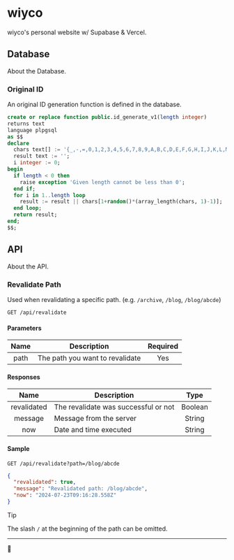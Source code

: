 # wiyco

wiyco's personal website w/ Supabase & Vercel.

## Database

About the Database.

### Original ID

An original ID generation function is defined in the database.

```sql
create or replace function public.id_generate_v1(length integer)
returns text
language plpgsql
as $$
declare
  chars text[] := '{_,-,=,0,1,2,3,4,5,6,7,8,9,A,B,C,D,E,F,G,H,I,J,K,L,M,N,O,P,Q,R,S,T,U,V,W,X,Y,Z,a,b,c,d,e,f,g,h,i,j,k,l,m,n,o,p,q,r,s,t,u,v,w,x,y,z}';
  result text := '';
  i integer := 0;
begin
  if length < 0 then
    raise exception 'Given length cannot be less than 0';
  end if;
  for i in 1..length loop
    result := result || chars[1+random()*(array_length(chars, 1)-1)];
  end loop;
  return result;
end;
$$;
```

## API

About the API.

### Revalidate Path

Used when revalidating a specific path. (e.g. `/archive`, `/blog`, `/blog/abcde`)

```shell
GET /api/revalidate
```

#### Parameters

| Name | Description                     | Required |
| :--: | ------------------------------- | :------: |
| path | The path you want to revalidate |   Yes    |

#### Responses

|    Name     | Description                          |  Type   |
| :---------: | ------------------------------------ | :-----: |
| revalidated | The revalidate was successful or not | Boolean |
|   message   | Message from the server              | String  |
|     now     | Date and time executed               | String  |

#### Sample

```shell
GET /api/revalidate?path=/blog/abcde
```

```json
{
  "revalidated": true,
  "message": "Revalidated path: /blog/abcde",
  "now": "2024-07-23T09:16:28.558Z"
}
```

> [!TIP]
>
> The slash `/` at the beginning of the path can be omitted.

---

🐢
